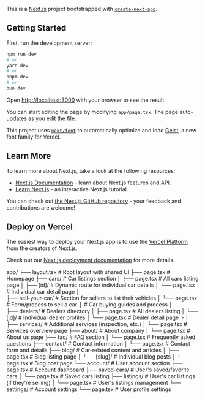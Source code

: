 This is a [Next.js](https://nextjs.org) project bootstrapped with [`create-next-app`](https://nextjs.org/docs/app/api-reference/cli/create-next-app).

## Getting Started

First, run the development server:

```bash
npm run dev
# or
yarn dev
# or
pnpm dev
# or
bun dev
```

Open [http://localhost:3000](http://localhost:3000) with your browser to see the result.

You can start editing the page by modifying `app/page.tsx`. The page auto-updates as you edit the file.

This project uses [`next/font`](https://nextjs.org/docs/app/building-your-application/optimizing/fonts) to automatically optimize and load [Geist](https://vercel.com/font), a new font family for Vercel.

## Learn More

To learn more about Next.js, take a look at the following resources:

- [Next.js Documentation](https://nextjs.org/docs) - learn about Next.js features and API.
- [Learn Next.js](https://nextjs.org/learn) - an interactive Next.js tutorial.

You can check out [the Next.js GitHub repository](https://github.com/vercel/next.js) - your feedback and contributions are welcome!

## Deploy on Vercel

The easiest way to deploy your Next.js app is to use the [Vercel Platform](https://vercel.com/new?utm_medium=default-template&filter=next.js&utm_source=create-next-app&utm_campaign=create-next-app-readme) from the creators of Next.js.

Check out our [Next.js deployment documentation](https://nextjs.org/docs/app/building-your-application/deploying) for more details.


app/
├── layout.tsx              # Root layout with shared UI
├── page.tsx                # Homepage
├── cars/                   # Car listings section
│   ├── page.tsx            # All cars listing page
│   ├── [id]/               # Dynamic route for individual car details
│        └── page.tsx        # Individual car detail page
│   
├── sell-your-car/          # Section for sellers to list their vehicles
│   └── page.tsx            # Form/process to sell a car
├                    # Car buying guides and process
│   
├── dealers/                # Dealers directory
│   ├── page.tsx            # All dealers listing
│   └── [id]/               # Individual dealer profiles
│       └── page.tsx        # Dealer detail page
├
│  
├── services/               # Additional services (inspection, etc.)
│   └── page.tsx            # Services overview page
├── about/                  # About company
│   └── page.tsx            # About us page
├── faq/                    # FAQ section
│   └── page.tsx            # Frequently asked questions
├── contact/                # Contact information
│   └── page.tsx            # Contact form and details
├── blog/                   # Car-related content and articles
│   ├── page.tsx            # Blog listing page
│   └── [slug]/             # Individual blog posts
│       └── page.tsx        # Blog post page
└── account/                # User account section
    ├── page.tsx            # Account dashboard
    ├── saved-cars/         # User's saved/favorite cars
    │   └── page.tsx        # Saved cars listing
    ├── listings/           # User's car listings (if they're selling)
    │   └── page.tsx        # User's listings management
    └── settings/           # Account settings
        └── page.tsx        # User profile settings